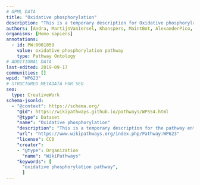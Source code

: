 ```yaml
---
# GPML DATA
title: "Oxidative phosphorylation"
description: "This is a temporary description for Oxidative phosphorylation"
authors: [Andra, MartijnVanIersel, Khanspers, MaintBot, AlexanderPico, AllanKuchinsky, Zari, Mkutmon, DeSl, Egonw, Fehrhart]
organisms: [Homo sapiens]
annotations:
  - id: PW:0001059
    value: oxidative phosphorylation pathway
    type: Pathway Ontology
# ADDITIONAL DATA
last-edited: 2019-09-17
communities: []
wpid: "WP623"
# STRUCTURED METADATA FOR SEO
seo:
  type: CreativeWork
schema-jsonld:
  - "@context": https://schema.org/
    "@id": https://wikipathways.github.io/pathways/WP554.html
    "@type": Dataset
    "name": "Oxidative phosphorylation"
    "description": "This is a temporary description for the pathway entitled: Oxidative phosphorylation"
    "url": "https://www.wikipathways.org/index.php/Pathway:WP623"
    "license": CC0
    "creator":
    - "@type": Organization
      "name": "WikiPathways"
    "keywords": [
      "oxidative phosphorylation pathway",
      ]
---
```

